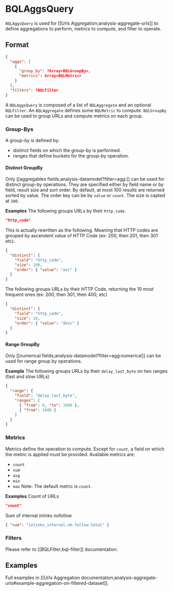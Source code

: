 # BQLAggsQuery

`BQLAggsQuery` is used for [[Urls Aggregation;analysis-aggregate-urls]] to define aggregations to perform, metrics to compute, and filter to operate.

## Format
```JSON
{
  "aggs": [
    {
      "group_by": ?Array<BQLGroupBy>,
      "metrics": Array<BQLMetric>
    }
  ],
  "filters": ?BQLFilter
}
```

A `BQLAggsQuery` is composed of a list of `BQLAggregate` and an optional `BQLFilter`. An `BQLAggregate` defines some `BQLMetric` to compute. `BQLGroupBy` can be used to group URLs and compute metrics on each group.


### Group-Bys
A group-by is defined by:
  - distinct fields on which the group-by is performed.
  - ranges that define buckets for the group-by operation.

#### Distinct GroupBy
Only [[aggregables fields;analysis-datamodel?filter=agg:]] can be used for distinct group-by operations. They are specified either by field name or by field, result size and sort order. By default, at most 100 results are returned sorted by value.
The order key can be by `value` or `count`. The size is capted at `100`.

**Examples**
The following groups URLs by their `http_code`.
```JSON
"http_code"
```

This is actually rewritten as the following. Meaning that HTTP codes are grouped by ascendent value of HTTP Code (ex: 200, then 201, then 301 etc).
```JSON
{
  "distinct": {
    "field": "http_code",
    "size": 100,
    "order": { "value": "asc" }
  }
}
```

The following groups URLs by their HTTP Code, returning the 10 most frequent ones (ex: 200, then 301, then 400, etc)
```JSON
{
  "distinct": {
    "field": "http_code",
    "size": 10,
    "order": { "value": "desc" }
  }
}
```

#### Range GroupBy
Only [[numerical fields;analysis-datamodel?filter=agg:numerical]] can be used for range group by operations.

**Example**
The following groups URLs by their `delay_last_byte` on two ranges (fast and slow URLs)
```JSON
{
  "range": {
    "field": "delay_last_byte",
    "ranges": [
      { "from": 0, "to": 1000 },
      { "from": 1000 }
    ]
  }
}
```

### Metrics
Metrics define the operation to compute. Except for `count`, a field on which the metric is applied must be provided. Available metrics are:
- `count`
- `sum`
- `avg`
- `min`
- `max`
Note: The default metric is `count`.

**Examples**
Count of URLs
```JSON
"count"
```
Sum of internal inlinks nofollow
```JSON
{ "sum": "inlinks_internal.nb.follow.total" }
```


### Filters

Please refer to [[BQLFilter;bql-filter]] documentation.


## Examples
Full examples in [[Urls Aggregation documentation;analysis-aggregate-urls#example-aggregation-on-filtered-dataset]].
